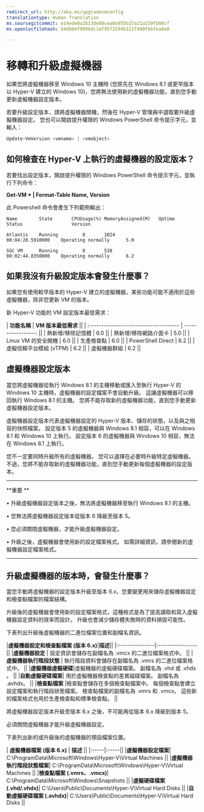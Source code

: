 ```yaml
---
redirect_url: http://aka.ms/upgradevmconfig
translationtype: Human Translation
ms.sourcegitcommit: e14ede0a2b13de08cea0a955b37a21a150fb88cf
ms.openlocfilehash: 54db04f9096dc1ef9572594b321f400fbbfeada0

---
```


# 移轉和升級虛擬機器 

如果您將虛擬機器移至 Windows 10 主機時 (您原先在 Windows 8.1 或更早版本以 Hyper-V 建立的 Windows 10)，您將無法使用新的虛擬機器功能，直到您手動更新虛擬機器設定版本。 

若要升級設定版本，請將虛擬機器關機，然後在 Hyper-V 管理員中選取要升級虛擬機器設定。  您也可以開啟提升權限的 Windows PowerShell 命令提示字元，並輸入： 

 ```PowerShell
Update-VmVersion <vmname> | <vmobject>
```

## 如何檢查在 Hyper-V 上執行的虛擬機器的設定版本？ 

若要找出設定版本，開啟提升權限的 Windows PowerShell 命令提示字元，並執行下列命令：

**Get-VM * | Format-Table Name, Version**

此 Powershell 命令會產生下列範例輸出：

```
Name        State       CPUUsage(%) MemoryAssigned(M)   Uptime              Status                  Version
    
Atlantis    Running         0       1024                00:04:20.5910000    Operating normally      5.0
    
SGC VM      Running         0       538                 00:02:44.8350000    Operating normally      6.2
```


## 如果我沒有升級設定版本會發生什麼事？

如果您有使用較早版本的 Hyper-V 建立的虛擬機器，某些功能可能不適用於這些虛擬機器，除非您更新 VM 的版本。

新 Hyper-V 功能的 VM 設定版本最低需求：

| **功能名稱**                       | **VM 版本最低需求** ||
| :------------------------------------- | -----------------: || | 熱新增/移除記憶體                  |                6.0 || | 熱新增/移除網路介面卡        |                5.0 || | Linux VM 的安全開機              |                6.0 || | 生產檢查點                 |                6.0 || | PowerShell Direct                      |                6.2 || | 虛擬信賴平台模組 (vTPM) |                6.2 || | 虛擬機器群組               |                6.2 ||



## 虛擬機器設定版本 ##

當您將虛擬機器從執行 Windows 8.1 的主機移動或匯入至執行 Hyper-V 的 Windows 10 主機時，虛擬機器的設定檔案不會自動升級。 這讓虛擬機器可以移回執行 Windows 8.1 的主機。 您將不能存取新的虛擬機器功能，直到您手動更新虛擬機器設定版本。 

虛擬機器設定版本代表虛擬機器設定的 Hyper-V 版本、儲存的狀態，以及與之相容的快照檔案。 設定版本 5 的虛擬機器與 Windows 8.1 相容，可以在 Windows 8.1 和 Windows 10 上執行。 設定版本 6 的虛擬機器與 Windows 10 相容，無法在 Windows 8.1 上執行。

您不一定要同時升級所有的虛擬機器。 您可以選擇在必要時升級特定虛擬機器。 不過，您將不能存取新的虛擬機器功能，直到您手動更新每個虛擬機器的設定版本。  


----------------
**重要 **

• 升級虛擬機器設定版本之後，無法將虛擬機器移至執行 Windows 8.1 的主機。

• 您無法將虛擬機器設定版本從版本 6 降級至版本 5。

• 您必須關閉虛擬機器，才能升級虛擬機器設定。

• 升級之後，虛擬機器會使用新的設定檔案格式。 如需詳細資訊，請參閱新的虛擬機器設定檔案格式。

--------





## 升級虛擬機器的版本時，會發生什麼事？
當您手動將虛擬機器的設定版本升級至版本 6.x，您要變更用來儲存虛擬機器設定和檢查點檔案的檔案結構。 

升級後的虛擬機器會使用新的設定檔案格式，這種格式是為了提高讀取和寫入虛擬機器設定資料的效率而設計。 升級也會減少儲存體失敗時的資料損毀可能性。 

下表列出升級後虛擬機器的二進位檔案位置和副檔名資訊。  

|**虛擬機器設定和檢查點檔案 (版本 6.x)**|**描述**||
|:---------------|:----------------|| |**虛擬機器設定** | 設定資訊會儲存在副檔名為 .vmcx 的二進位檔案格式中。 || |**虛擬機器執行階段狀態** | 執行階段資料會儲存在副檔名為 .vmrs 的二進位檔案格式中。  || |**虛擬機器虛擬硬碟**|虛擬機器的虛擬硬碟檔案。 副檔名為 .vhd 或 .vhdx 。   || |**自動虛擬硬碟檔案**| 用於虛擬機器檢查點的差異磁碟檔案。 副檔名為 .avhdx。 || |**檢查點檔案** |檢查點會儲存在多個檢查點檔案中。 每個檢查點會建立設定檔案和執行階段狀態檔案。 檢查點檔案的副檔名為 .vmrs 和 .vmcx。 這些新的檔案格式也用於生產檢查點和標準檢查點。 ||

將虛擬機器設定版本升級至版本 6.x 之後，不可能再從版本 6.x 降級到版本 5。 

必須關閉虛擬機器才能升級虛擬機器設定。

下表列出新的或升級後的虛擬機器的預設檔案位置。

|   **虛擬機器檔案 (版本 6.x)** | **描述** ||
|:-----|:-----|| |**虛擬機器設定檔案**| C:\ProgramData\Microsoft\Windows\Hyper-V\Virtual Machines || |**虛擬機器執行階段狀態檔案**| C:\ProgramData\Microsoft\Windows\Hyper-V\Virtual Machines || |**檢查點檔案 (.vmrs、.vmcx)**| C:\ProgramData\Microsoft\Windows\Snapshots || |**虛擬硬碟檔案 (.vhd/.vhdx)**| C:\Users\Public\Documents\Hyper-V\Virtual Hard Disks || |**自動虛擬硬碟檔案 (.avhdx)**| C:\Users\Public\Documents\Hyper-V\Virtual Hard Disks ||







<!--HONumber=Jun16_HO4-->


